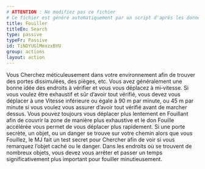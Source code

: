 ```yaml
---
# ATTENTION : Ne modifiez pas ce fichier
# Ce fichier est généré automatiquement par un script d'après les données du module Foundry VTT officiel et de sa traduction
title: Fouiller
titleEn: Search
type: passive
typeFr: Passive
id: TiNDYUGlMmxzxBYU
group: actions
layout: action
---
```

Vous <a class="entity-link" draggable="true" data-pack="pf2e.actionspf2e" data-id="BlAOM2X92SI6HMtJ">Cherchez</a> méticuleusement dans votre environnement afin de trouver des portes dissimulées, des pièges, etc. Vous avez généralement une bonne idée des endroits à vérifier et vous vous déplacez à mi‑vitesse. Si vous voulez être exhaustif et sûr d’avoir tout vérifié, vous devez vous déplacer à une Vitesse inférieure ou égale à 90 m par minute, ou 45 m par minute si vous voulez vous assurer d’avoir tout vérifié avant de marcher dessus. Vous pouvez toujours vous déplacer plus lentement en Fouillant afin de couvrir la zone de manière plus exhaustive et le don <a class="entity-link" draggable="true" data-pack="pf2e.feats-srd" data-id="GdZLxDtFXaQI3Fop">Fouille accélérée</a> vous permet de vous déplacer plus rapidement. Si une porte secrète, un objet, ou un danger se trouve sur votre chemin alors que vous Fouillez, le MJ fait un test secret pour Chercher afin de voir si vous remarquez l’objet caché ou le danger. Dans les endroits où se trouvent de nombreux objets, vous devez vous arrêter et passer un temps significativement plus important pour fouiller minutieusement.


